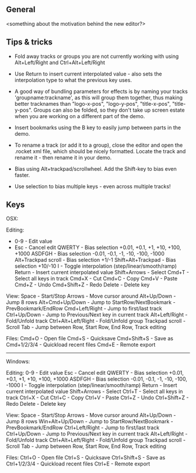 General
-------
<something about the motivation behind the new editor?>

Tips & tricks
-------------
* Fold away tracks or groups you are not currently working with using Alt+Left/Right and Ctrl+Alt+Left/Right

* Use Return to insert current interpolated value - also sets the interpolation type to what the previous key uses.

* A good way of bundling parameters for effects is by naming your tracks 'groupname:trackname', as this will group them together, thus making better tracknames than "logo-x-pos", "logo-y-pos", "title-x-pos", "title-y-pos". Groups can also be folded, so they don't take up screen estate when you are working on a different part of the demo.

* Insert bookmarks using the B key to easily jump between parts in the demo.

* To rename a track (or add it to a group), close the editor and open the .rocket xml file, which should be nicely formatted. Locate the track and rename it - then rename it in your demo.

* Bias using Alt+trackpad/scrollwheel. Add the Shift-key to bias even faster.

* Use selection to bias multiple keys - even across multiple tracks!

Keys
----

OSX:

Editing:
* 0-9                     -       Edit value
* Esc                     -       Cancel edit
QWERTY                  -       Bias selection +0.01, +0.1, +1, +10, +100, +1000
ASDFGH                  -       Bias selection -0.01, -0.1, -1, -10, -100, -1000
Alt+Trackpad scroll	-	Bias selection +1/-1
Shift+Alt+Trackpad	-	Bias selection +10/-10
I                       -       Toggle interpolation (step/linear/smooth/ramp)
Return                  -       Insert current interpolated value
Shift+Arrows            -       Select
Cmd+T                   -       Select all keys in track
Cmd+X                   -       Cut
Cmd+C                   -       Copy
Cmd+V                   -       Paste
Cmd+Z                   -       Undo
Cmd+Shift+Z             -       Redo
Delete                  -       Delete key

View:
Space                   -       Start/Stop
Arrows                  -       Move cursor around
Alt+Up/Down             -       Jump 8 rows
Alt+Cmd+Up/Down         -       Jump to StartRow/NextBookmark - PrevBookmark/EndRow
Cmd+Left/Right          -       Jump to first/last track
Ctrl+Up/Down            -       Jump to Previous/Next key in current track
Alt+Left/Right          -       Fold/Unfold track
Ctrl+Alt+Left/Right     -       Fold/Unfold group
Trackpad scroll         -       Scroll
Tab                     -       Jump between Row, Start Row, End Row, Track editing

Files:
Cmd+O                   -       Open file
Cmd+S                   -       Quicksave
Cmd+Shift+S             -       Save as
Cmd+1/2/3/4             -       Quickload recent files
Cmd+E                   -       Remote export

---------------------------------------------------------------------------------

Windows:

Editing:
0-9                     -       Edit value
Esc                     -       Cancel edit
QWERTY                  -       Bias selection +0.01, +0.1, +1, +10, +100, +1000
ASDFGH                  -       Bias selection -0.01, -0.1, -1, -10, -100, -1000
I                       -       Toggle interpolation (step/linear/smooth/ramp)
Return                  -       Insert current interpolated value
Shift+Arrows            -       Select
Ctrl+T                  -       Select all keys in track
Ctrl+X                  -       Cut
Ctrl+C                  -       Copy
Ctrl+V                  -       Paste
Ctrl+Z                  -       Undo
Ctrl+Shift+Z            -       Redo
Delete                  -       Delete key

View:
Space                   -       Start/Stop
Arrows                  -       Move cursor around
Alt+Up/Down             -       Jump 8 rows
Win+Alt+Up/Down         -       Jump to StartRow/NextBookmark - PrevBookmark/EndRow
Ctrl+Left/Right         -       Jump to first/last track
Ctrl+Up/Down            -       Jump to Previous/Next key in current track
Alt+Left/Right          -       Fold/Unfold track
Ctrl+Alt+Left/Right     -       Fold/Unfold group
Trackpad scroll         -       Scroll
Tab                     -       Jump between Row, Start Row, End Row, Track editing

Files:
Ctrl+O                  -       Open file
Ctrl+S                  -       Quicksave
Ctrl+Shift+S            -       Save as
Ctrl+1/2/3/4            -       Quickload recent files
Ctrl+E                  -       Remote export

